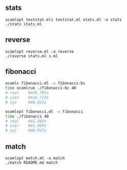 ## stats

```
ocamlopt textstat.mli textstat.ml stats.ml -o stats
./stats stats.ml
```

## reverse

```
ocamlopt reverse.ml -o reverse
./reverse stats.ml s.ml
```

## fibonacci

```bash
ocamlc fibonacci.ml -o fibonacci-bc
time ocamlrun ./fibonacci-bc 40
# real    0m16.795s
# user    0m16.723s
# sys     0m0.021s

ocamlopt fibonacci.ml -o fibonacci
time ./fibonacci 40
# real    0m1.469s
# user    0m1.460s
# sys     0m0.013s
```

## match

```
ocamlopt match.ml -o match
./match README.md match
```
